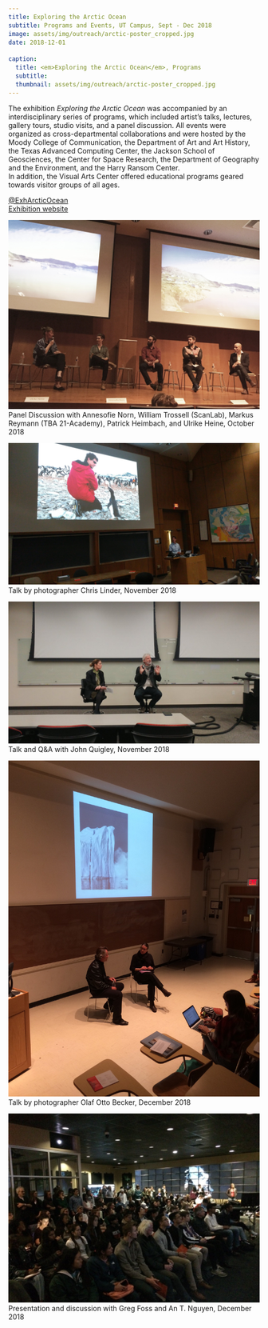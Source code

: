 ```yaml
---
title: Exploring the Arctic Ocean
subtitle: Programs and Events, UT Campus, Sept - Dec 2018
image: assets/img/outreach/arctic-poster_cropped.jpg
date: 2018-12-01

caption:
  title: <em>Exploring the Arctic Ocean</em>, Programs
  subtitle: 
  thumbnail: assets/img/outreach/arctic-poster_cropped.jpg
---
```

The exhibition *Exploring the Arctic Ocean* was accompanied by an interdisciplinary series of programs, which included artist’s talks, lectures, gallery tours, studio visits, and a panel discussion. All events were organized as cross-departmental collaborations and were hosted by the Moody College of Communication, the Department of Art and Art History, the Texas Advanced Computing Center, the Jackson School of Geosciences, the Center for Space Research, the Department of Geography and the Environment, and the Harry Ransom Center. 
<br>
In addition, the Visual Arts Center offered educational programs geared towards visitor groups of all ages. 

[@ExhArcticOcean](https://twitter.com/exharcticocean?lang=en)
<br>
[Exhibition website](http://utvac.org/event/exploring-arctic-ocean)


<p class="text-muted">
  <img class="img-fluid" src="assets/img/outreach/PanelDisc_2018.jpeg">
  Panel Discussion with Annesofie Norn, William Trossell (ScanLab), Markus Reymann (TBA 21-Academy), Patrick Heimbach, and Ulrike Heine, October 2018
</p>

<p class="text-muted">
  <img class="img-fluid" src="assets/img/outreach/Talk_Chris_linder_2018.jpeg">
 Talk by photographer Chris Linder, November 2018 
 </p>

<p class="text-muted">
  <img class="img-fluid" src="assets/img/outreach/JohnQ_2018.jpeg">
  Talk and Q&A with John Quigley, November 2018
</p>

<p class="text-muted">
  <img class="img-fluid" src="assets/img/outreach/Becker_talk_2018.jpeg">
  Talk by photographer Olaf Otto Becker, December 2018
</p>

<p class="text-muted">
  <img class="img-fluid" src="assets/img/outreach/VisLab_talk_2018.jpeg">
  Presentation and discussion with Greg Foss and An T. Nguyen, December 2018 
</p>

